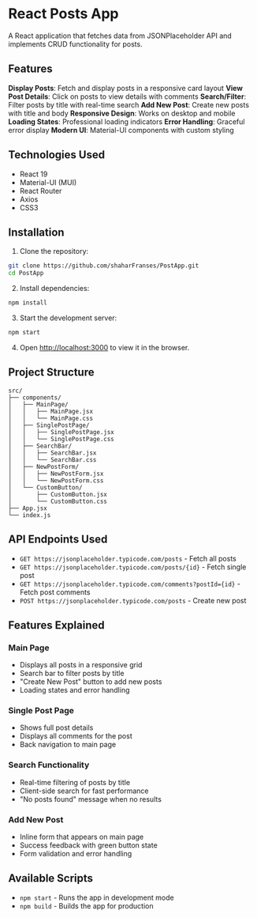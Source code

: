 # React Posts App

A React application that fetches data from JSONPlaceholder API and implements CRUD functionality for posts.

## Features

**Display Posts**: Fetch and display posts in a responsive card layout
 **View Post Details**: Click on posts to view details with comments
 **Search/Filter**: Filter posts by title with real-time search
 **Add New Post**: Create new posts with title and body
 **Responsive Design**: Works on desktop and mobile
 **Loading States**: Professional loading indicators
 **Error Handling**: Graceful error display
 **Modern UI**: Material-UI components with custom styling

## Technologies Used

- React 19
- Material-UI (MUI)
- React Router
- Axios
- CSS3

## Installation

1. Clone the repository:
```bash
git clone https://github.com/shaharFranses/PostApp.git
cd PostApp
```

2. Install dependencies:
```bash
npm install
```

3. Start the development server:
```bash
npm start
```

4. Open [http://localhost:3000](http://localhost:3000) to view it in the browser.

## Project Structure

```
src/
├── components/
│   ├── MainPage/
│   │   ├── MainPage.jsx
│   │   └── MainPage.css
│   ├── SinglePostPage/
│   │   ├── SinglePostPage.jsx
│   │   └── SinglePostPage.css
│   ├── SearchBar/
│   │   ├── SearchBar.jsx
│   │   └── SearchBar.css
│   ├── NewPostForm/
│   │   ├── NewPostForm.jsx
│   │   └── NewPostForm.css
│   └── CustomButton/
│       ├── CustomButton.jsx
│       └── CustomButton.css
├── App.jsx
└── index.js
```

## API Endpoints Used

- `GET https://jsonplaceholder.typicode.com/posts` - Fetch all posts
- `GET https://jsonplaceholder.typicode.com/posts/{id}` - Fetch single post
- `GET https://jsonplaceholder.typicode.com/comments?postId={id}` - Fetch post comments
- `POST https://jsonplaceholder.typicode.com/posts` - Create new post

## Features Explained

### Main Page
- Displays all posts in a responsive grid
- Search bar to filter posts by title
- "Create New Post" button to add new posts
- Loading states and error handling

### Single Post Page
- Shows full post details
- Displays all comments for the post
- Back navigation to main page

### Search Functionality
- Real-time filtering of posts by title
- Client-side search for fast performance
- "No posts found" message when no results

### Add New Post
- Inline form that appears on main page
- Success feedback with green button state
- Form validation and error handling



## Available Scripts
- `npm start` - Runs the app in development mode
- `npm build` - Builds the app for production

